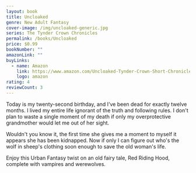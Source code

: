 ```yaml
---
layout: book
title: Uncloaked
genre: New Adult Fantasy
cover-image: /img/uncloaked-generic.jpg
series: The Tynder Crown Chronicles
permalink: /books/Uncloaked
price: $0.99
bookNumber: ""
amazonLink: ""
buyLinks:
  - name: Amazon
    link: https://www.amazon.com/Uncloaked-Tynder-Crown-Short-Chronicles-ebook/dp/B07BWNPCK7/ref=sr_1_6?dchild=1&keywords=uncloaked&qid=1593298389&s=digital-text&sr=1-6
    logo: amazon
rating: 4
reviewCount: 3
---
```

Today is my twenty-second birthday, and I’ve been dead for exactly twelve months. I lived my entire life ignorant of the truth and following rules. I don't plan to waste a single moment of my death if only my overprotective grandmother would let me out of her sight.

Wouldn't you know it, the first time she gives me a moment to myself it appears she has been kidnapped. Now if only I can figure out who's the wolf in sheep's clothing soon enough to save the old woman's life.

Enjoy this Urban Fantasy twist on an old fairy tale, Red Riding Hood, complete with vampires and werewolves.

